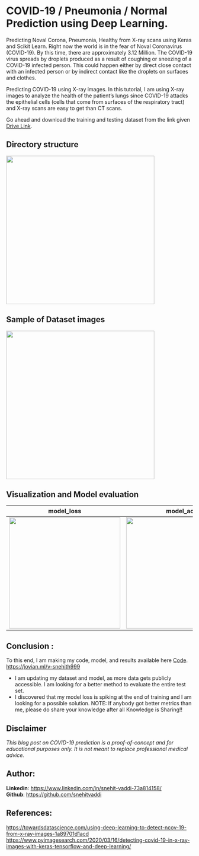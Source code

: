 # COVID-19 / Pneumonia / Normal Prediction using Deep Learning.

Predicting Noval Corona, Pneumonia, Healthy from X-ray scans using Keras and Scikit Learn.
Right now the world is in the fear of Noval Coronavirus (COVID-19). By this time, there are approximately 3.12 Million. The COVID-19  virus spreads by droplets produced as a result of coughing or sneezing of a COVID-19 infected person. This could happen either by direct close contact with an infected person or by indirect contact like the droplets on surfaces and clothes.

Predicting COVID-19 using X-ray images.
In this tutorial, I am using X-ray images to analyze the health of the patient’s lungs since COVID-19 attacks the epithelial cells (cells that come from surfaces of the respiratory tract) and X-ray scans are easy to get than CT scans. <br>

Go ahead and download the training and testing dataset from the link given [Drive Link](https://drive.google.com/open?id=1wwXhV2pNJjGdC4dsMz3NQxfhojthUbeB).
## Directory structure 
<img src="https://github.com/snehitvaddi/NovelCorona-Pneumonia-Healthy-Prediction/blob/master/dataset/dir.PNG" width="400">

## Sample of Dataset images
<img src="https://github.com/snehitvaddi/Real-Time-Sudoku-Solver-OpenCV-and-Keras/blob/master/output/output-gif.gif" width="400">

## Visualization and Model evaluation

|   model_loss      |   model_acc      |
  |------------|-------------|
  | <img src="https://github.com/snehitvaddi/NovelCorona-Pneumonia-Healthy-Prediction/blob/master/dataset/model_loss.png" width="300"> | <img src="https://github.com/snehitvaddi/NovelCorona-Pneumonia-Healthy-Prediction/blob/master/dataset/model_acc.png" width="300"> |
  
## Conclusion : 
To this end, I am making my code, model, and results available here [Code](https://jovian.ml/v-snehith999/corona-pneumonia-normal-keras).
https://jovian.ml/v-snehith999<br>
* I am updating my dataset and model, as more data gets publicly accessible. I am looking for a better method to evaluate the entire test set. <br>
* I discovered that my model loss is spiking at the end of training and I am looking for a possible solution.
NOTE: If anybody got better metrics than me, please do share your knowledge after all Knowledge is Sharing!!

## Disclaimer
<i>This blog post on COVID-19 prediction is a proof-of-concept and for educational purposes only. It is not meant to replace professional medical advice.</i>

## Author:
<b>Linkedin</b>: https://www.linkedin.com/in/snehit-vaddi-73a814158/ <br>
<b>Github</b>: https://github.com/snehitvaddi

## References: 
https://towardsdatascience.com/using-deep-learning-to-detect-ncov-19-from-x-ray-images-1a89701d1acd
https://www.pyimagesearch.com/2020/03/16/detecting-covid-19-in-x-ray-images-with-keras-tensorflow-and-deep-learning/

